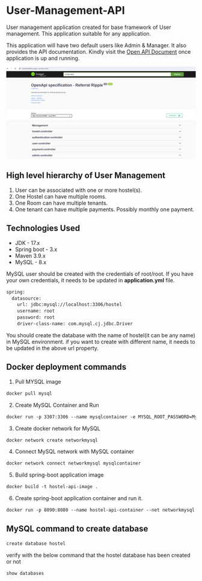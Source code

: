 # User-Management-API

User management application created for base framework of User management. This application suitable for any application.

This application will have two default users like Admin & Manager. It also provides the API documentation. Kindly visit
the <a href="http://localhost:8080/swagger-ui/index.html">Open API Document</a> once application is up and running.

![img.png](document/img.png)

## High level hierarchy of User Management


<ol>
    <li>User can be associated with one or more hostel(s).</li>
    <li>One Hostel can have multiple rooms.</li>
    <li>One Room can have multiple tenants.</li>
    <li>One tenant can have multiple payments. Possibly monthly one payment.</li>
</ol>

## Technologies Used

<ul>
    <li>JDK - 17.x</li>
    <li>Spring boot - 3.x</li>
    <li>Maven 3.9.x</li>
    <li>MySQL - 8.x</li>
</ul>

MySQL user should be created with the credentials of root/root. If you have your own credentials, it needs to be updated
in **application.yml** file.

```dtd
spring:
  datasource:
    url: jdbc:mysql://localhost:3306/hostel
    username: root
    password: root
    driver-class-name: com.mysql.cj.jdbc.Driver
```

You should create the database with the name of hostel(it can be any name) in MySQL environment. if you want to create
with different name, it needs to be updated in the above url property.

## Docker deployment commands

1. Pull MYSQL image

```dockerfile
docker pull mysql
```

2. Create MySQL Container and Run

```dockerfile
docker run -p 3307:3306 --name mysqlcontainer -e MYSQL_ROOT_PASSWORD=MySQL123 -e MYSQL_DATABASE=hostel -d mysql
```

3. Create docker network for MySQL

```dockerfile
docker network create networkmysql
```

4. Connect MySQL network with MySQL container

```dockerfile
docker network connect networkmysql mysqlcontainer
```

5. Build spring-boot application image

```dockerfile
docker build -t hostel-api-image .
```

6. Create spring-boot application container and run it.

```dockerfile
docker run -p 8090:8080 --name hostel-api-container --net networkmysql -e MYSQL_HOST=mysqlcontainer -e MYSQL_PORT=3306 -e MYSQL_DB_NAME=hostel -e MYSQL_USER=root -e MYSQL_PASSWORD=MySQL123 hostel-api-image
```

## MySQL command to create database

```dtd
create database hostel
```

verify with the below command that the hostel database has been created or not

```dtd
show databases
```